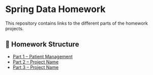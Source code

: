 # Spring Data Homework

This repository contains links to the different parts of the homework projects.

## 📁 Homework Structure

- [Part 1 – Patient Management](https://github.com/MoBourhym/ORM-JPA-Hibernate-Spring-Data)
- [Part 2 – Project Name](https://github.com/YourUsername/another-project-link)
- [Part 3 – Project Name](https://github.com/YourUsername/yet-another-project)
